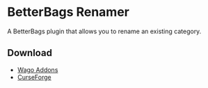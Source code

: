 # BetterBags Renamer
A BetterBags plugin that allows you to rename an existing category.

## Download
* [Wago Addons](https://addons.wago.io/addons/betterbags-renamer/versions?stability=stable)
* [CurseForge](https://www.curseforge.com/wow/addons/betterbags-renamer)